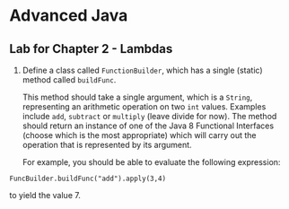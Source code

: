 # Advanced Java

## Lab for Chapter 2 - Lambdas

1. Define a class called `FunctionBuilder`, which has a single (static) method called `buildFunc`.

   This method should take a single argument, which is a `String`, representing an arithmetic operation on two `int` values. Examples include `add`, `subtract` or `multiply` (leave divide for now). The method should return an instance of one of the Java 8 Functional Interfaces (choose which is the most appropriate) which will carry out the operation that is represented by its argument.

   For example, you should be able to evaluate the following expression:
```
FuncBuilder.buildFunc("add").apply(3,4)
```
   to yield the value 7.
